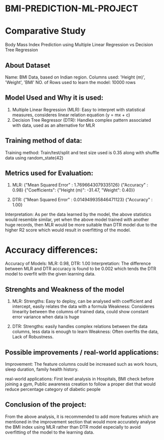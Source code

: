 # BMI-PREDICTION-ML-PROJECT

# Comparative Study

Body Mass Index Prediction using Multiple Linear Regression vs Decision Tree Regression

## About Dataset
Name: BMI Data, based on Indian region.
Columns used: 'Height (m)', 'Weight', 'BMI'
NO. of Rows used to learn the model: 10000 rows

## Model Used and Why it is used:
1) Multiple Linear Regression (MLR): Easy to interpret with statistical measures, consideres linear relation equation (y = mx + c)
2) Decision Tree Regressor (DTR): Handles complex pattern associated with data, used as an alternative for MLR

## Training method of data:
Training method: Train/test/split and test size used is 0.35 along with shuffle data using random_state(42)

## Metrics used for Evaluation:
1) MLR: {"Mean Squared Error" : 1.7696643079335126}
        {"Accuracy" : 0.98}
        {"Coefficients": {"Height (m)": -31.47, "Weight": 0.40}}

2) DTR: {"Mean Squared Error" : 0.014949935846471123}
        {"Accuracy" : 1.00}

Interpretation: As per the data learned by the model, the above statistics would resemble similar, yet when the above model trained with another huge records, then MLR would be more suitable than DTR model due to the higher R2 score which would result in overfitting of the model.

# Accuracy differences:

Accuracy of Models: 
                    MLR: 0.98, 
                    DTR: 1.00
Interpretation: The difference between MLR and DTR accuracy is found to be 0.002 which tends the DTR model to overfit with the given learning data.

## Strenghts and Weakness of the model
1) MLR:
        Strengths: Easy to deploy, can be analysed with coefficient and intercept, easily relates the data with a formula
        Weakness: Consideres linearity between the columns of trained data, could show constant error variance when data is huge

2) DTR:
        Strengths: easily handles complex relations between the data columns, less data is enough to learn
        Weakness: Often overfits the data, Lack of Robustness.

## Possible improvements / real-world applications:

Improvement: The feature columns could be increased such as work hours, sleep duration, family health history.

real-world applications: First level analysis in Hospitals, BMI check before joining a gym, Public awareness creation to follow a proper diet that would reduce percentage category of diabetic people 

## Conclusion of the project:

From the above analysis, it is recommended to add more features which are mentioned in the improvement section that would more accurately analyse the BMI index using MLR rather than DTR model especially to avoid overfitting of the model to the learning data.
